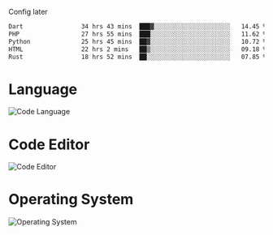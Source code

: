 <!-- ## Hi there 👋 -->
Config later

<!--
**rickrck/rickrck** is a ✨ _special_ ✨ repository because its `README.md` (this file) appears on your GitHub profile.

Here are some ideas to get you started:

- 🔭 I’m currently working on ...
- 🌱 I’m currently learning ...
- 👯 I’m looking to collaborate on ...
- 🤔 I’m looking for help with ...
- 💬 Ask me about ...
- 📫 How to reach me: ...
- 😄 Pronouns: ...
- ⚡ Fun fact: ...
-->

<!--START_SECTION:waka-->

```txt
Dart                34 hrs 43 mins  ███▓░░░░░░░░░░░░░░░░░░░░░   14.45 %
PHP                 27 hrs 55 mins  ███░░░░░░░░░░░░░░░░░░░░░░   11.62 %
Python              25 hrs 45 mins  ██▓░░░░░░░░░░░░░░░░░░░░░░   10.72 %
HTML                22 hrs 2 mins   ██▒░░░░░░░░░░░░░░░░░░░░░░   09.18 %
Rust                18 hrs 52 mins  ██░░░░░░░░░░░░░░░░░░░░░░░   07.85 %
```

<!--END_SECTION:waka-->

# Language
![Code Language](https://wakatime.com/share/@Rie/857855bd-8826-4360-bd0b-30668e651616.svg)

# Code Editor
![Code Editor](https://wakatime.com/share/@Rie/630d1d98-3d54-4afd-a23d-fa79134fc528.svg)

# Operating System
![Operating System](https://wakatime.com/share/@Rie/a7b1eb7d-159b-4b03-8226-3a05ad998782.svg)
